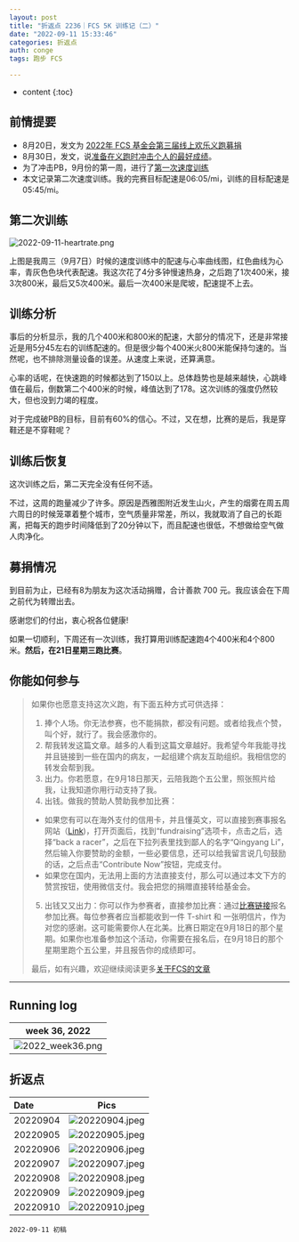```yaml
---
layout: post
title: "折返点 2236｜FCS 5K 训练记（二）"
date: "2022-09-11 15:33:46"
categories: 折返点
auth: conge
tags: 跑步 FCS

---
```

* content
{:toc}

## 前情提要

* 8月20日，发文为 [2022年 FCS 基金会第三届线上欢乐义跑募捐](https://conge.github.io/2022/08/20/ReturnPoist-FCS-virtual-run/)
* 8月30日，发文，说[准备在义跑时冲击个人的最好成绩](https://conge.github.io/2022/08/30/ReturnPoist-FCS-PB-run/)。
* 为了冲击PB，9月份的第一周，进行了[第一次速度训练](https://conge.github.io/2022/09/04/ReturnPoint-Train-for-FCS-5K/)
* 本文记录第二次速度训练。我的完赛目标配速是06:05/mi，训练的目标配速是05:45/mi。





## 第二次训练

![2022-09-11-heartrate.png](https://s2.loli.net/2022/09/12/msNyjV8a3SJLrWH.png)

上图是我周三（9月7日）时候的速度训练中的配速与心率曲线图，红色曲线为心率，青灰色色块代表配速。我这次花了4分多钟慢速热身，之后跑了1次400米，接3次800米，最后又5次400米。最后一次400米是爬坡，配速提不上去。

## 训练分析

事后的分析显示，我的几个400米和800米的配速，大部分的情况下，还是非常接近是用5分45左右的训练配速的。但是很少每个400米火800米能保持匀速的。当然呢，也不排除测量设备的误差。从速度上来说，还算满意。

心率的话呢，在快速跑的时候都达到了150以上。总体趋势也是越来越快，心跳峰值在最后，倒数第二个400米的时候，峰值达到了178。这次训练的强度仍然较大，但也没到力竭的程度。

对于完成破PB的目标，目前有60%的信心。不过，又在想，比赛的是后，我是穿鞋还是不穿鞋呢？

## 训练后恢复

这次训练之后，第二天完全没有任何不适。

不过，这周的跑量减少了许多。原因是西雅图附近发生山火，产生的烟雾在周五周六周日的时候笼罩着整个城市，空气质量非常差，所以，我就取消了自己的长距离，把每天的跑步时间降低到了20分钟以下，而且配速也很低，不想做给空气做人肉净化。

## 募捐情况

到目前为止，已经有8为朋友为这次活动捐赠，合计善款 700 元。我应该会在下周之前代为转赠出去。

感谢您们的付出，衷心祝各位健康!

如果一切顺利，下周还有一次训练，我打算用训练配速跑4个400米和4个800米。**然后，在21日星期三跑比赛**。

## 你能如何参与
>
> 如果你也愿意支持这次义跑，有下面五种方式可供选择：
>
> 1. 捧个人场。你无法参赛，也不能捐款，都没有问题。或者给我点个赞，叫个好，就行了。我会感激你的。
> 2. 帮我转发这篇文章。越多的人看到这篇文章越好。我希望今年我能寻找并且链接到一些在国内的病友，一起组建个病友互助组织。我相信您的转发会帮到我。
> 3. 出力。你若愿意，在9月18日那天，云陪我跑个五公里，照张照片给我，让我知道你用行动支持了我。
> 4. 出钱。做我的赞助人赞助我参加比赛：
>   * 如果您有可以在海外支付的信用卡，并且懂英文，可以直接到赛事报名网站（[Link](https://v.racery.com/r/fcsfoundationfunrun/?refcode=conge-91377))，打开页面后，找到“fundraising”选项卡，点击之后，选择“back a racer”，之后在下拉列表里找到鄙人的名字“Qingyang Li”，然后输入你要赞助的金额，一些必要信息，还可以给我留言说几句鼓励的话，之后点击“Contribute Now”按钮，完成支付。
>   * 如果您在国内，无法用上面的方法直接支付，那么可以通过本文下方的赞赏按钮，使用微信支付。我会把您的捐赠直接转给基金会。
> 5. 出钱又又出力：你可以作为参赛者，直接参加比赛：通过[比赛链接](https://v.racery.com/r/fcsfoundationfunrun/?refcode=conge-91377)报名参加比赛。每位参赛者应当都能收到一件 T-shirt 和 一张明信片，作为对您的感谢。这可能需要你人在北美。比赛日期定在9月18日的那个星期。如果你也准备参加这个活动，你需要在报名后，在9月18日的那个星期里跑个五公里，并且报告你的成绩即可。
>
> 最后，如有兴趣，欢迎继续阅读更多[关于FCS的文章](https://conge.github.io/category/#FCS)


----

## Running log

|week 36, 2022|
|:----:|
|![2022_week36.png](https://s2.loli.net/2022/09/12/VtPdZibg8lKYEXF.png)|


## 折返点

|Date|Pics|
|:----|:----:|
|20220904|![20220904.jpeg](https://s2.loli.net/2022/09/12/HQTGL95fUN1dOCz.jpg)  |
|20220905|![20220905.jpeg](https://s2.loli.net/2022/09/12/Bw8DdX4fLYzyTNJ.jpg)  |
|20220906|![20220906.jpeg](https://s2.loli.net/2022/09/12/h2baNQ79pcoVldD.jpg)  |
|20220907|![20220907.jpeg](https://s2.loli.net/2022/09/12/zEJl7QjMWdZFgH5.jpg)  |
|20220908|![20220908.jpeg](https://s2.loli.net/2022/09/12/bKd9tEJfGLTmaV8.jpg)  |
|20220909|![20220909.jpeg](https://s2.loli.net/2022/09/12/qdiRuLeSwcfHI3j.jpg)  |
|20220910|![20220910.jpeg](https://s2.loli.net/2022/09/12/SKhEiPoIB34rZJ9.jpg)  |


```
2022-09-11 初稿
```
